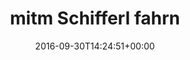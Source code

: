 ---
retweeted: false
source: <a href="https://about.twitter.com/products/tweetdeck" rel="nofollow">TweetDeck</a>
entities:
  user_mentions: []
  urls: []
  symbols: []
  media:
  - expanded_url: https://twitter.com/bascht/status/781862376182349824/photo/1
    indices:
    - '21'
    - '44'
    url: https://t.co/la32PFKG0n
    media_url: http://pbs.twimg.com/media/Ctm7po5WIAASGXT.jpg
    id_str: '781862334352465920'
    id: '781862334352465920'
    media_url_https: https://pbs.twimg.com/media/Ctm7po5WIAASGXT.jpg
    sizes:
      thumb:
        w: '93'
        h: '93'
        resize: crop
      large:
        w: '299'
        h: '93'
        resize: fit
      medium:
        w: '299'
        h: '93'
        resize: fit
      small:
        w: '299'
        h: '93'
        resize: fit
    type: photo
    display_url: pic.twitter.com/la32PFKG0n
  hashtags: []
display_text_range:
- '0'
- '44'
favorite_count: '3'
id_str: '781862376182349824'
truncated: false
retweet_count: '0'
id: '781862376182349824'
possibly_sensitive: false
created_at: Fri Sep 30 14:24:51 +0000 2016
favorited: false
full_text: mitm Schifferl fahrn
lang: de
extended_entities:
  media:
  - expanded_url: https://twitter.com/bascht/status/781862376182349824/photo/1
    indices:
    - '21'
    - '44'
    url: https://t.co/la32PFKG0n
    media_url: http://pbs.twimg.com/media/Ctm7po5WIAASGXT.jpg
    id_str: '781862334352465920'
    id: '781862334352465920'
    media_url_https: https://pbs.twimg.com/media/Ctm7po5WIAASGXT.jpg
    sizes:
      thumb:
        w: '93'
        h: '93'
        resize: crop
      large:
        w: '299'
        h: '93'
        resize: fit
      medium:
        w: '299'
        h: '93'
        resize: fit
      small:
        w: '299'
        h: '93'
        resize: fit
    type: photo
    display_url: pic.twitter.com/la32PFKG0n
tags:
- pesos:twitter
date: '2016-09-30T14:24:51+00:00'
src: https://twitter.com/bascht/status/781862376182349824
original_url: https://twitter.com/bascht/status/781862376182349824
type: twitter_tweet
media_url: https://img.bascht.com/twitter/pbs.twimg.com/media/Ctm7po5WIAASGXT.jpg
text: mitm Schifferl fahrn
title: mitm Schifferl fahrn

---